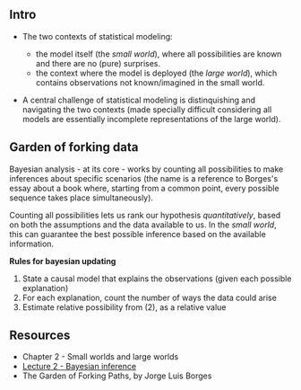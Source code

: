 



## Intro

* The two contexts of statistical modeling:
  * the model itself (the _small world_), where all possibilities are known and there are no (pure) surprises.
  * the context where the model is deployed (the _large world_), which contains observations not known/imagined in the small world.

* A central challenge of statistical modeling is distinquishing and navigating the two contexts (made specially difficult considering all models are essentially incomplete representations of the large world).


## Garden of forking data

Bayesian analysis - at its core - works by counting all possibilities to make inferences about specific scenarios (the name is a reference to Borges's essay about a book where, starting from a common point, every possible sequence takes place simultaneously).

Counting all possibilities lets us rank our hypothesis _quantitatively_, based on both the assumptions and the data available to us. In the _small world_, this can guarantee the best possible inference based on the available information.

**Rules for bayesian updating**

1. State a causal model that explains the observations (given each possible explanation)
2. For each explanation, count the number of ways the data could arise
3. Estimate relative possibility from (2), as a relative value



## Resources

* Chapter 2 - Small worlds and large worlds 
* [Lecture 2 - Bayesian inference](https://www.youtube.com/watch?v=guTdrfycW2Q)  
* The Garden of Forking Paths, by Jorge Luis Borges
